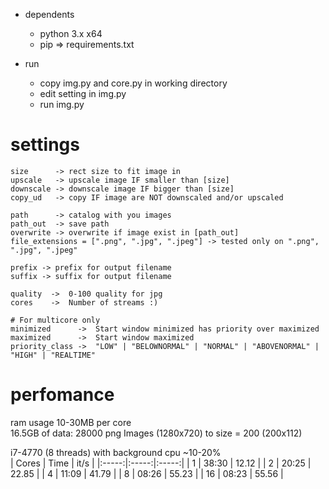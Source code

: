 - dependents
	- python 3.x x64
	- pip => requirements.txt

- run
	- copy img.py and core.py in working directory
	- edit setting in img.py
	- run img.py

# settings

	size      -> rect size to fit image in
	upscale   -> upscale image IF smaller than [size]
	downscale -> downscale image IF bigger than [size]
	copy_ud   -> copy IF image are NOT downscaled and/or upscaled

	path      -> catalog with you images
	path_out  -> save path
	overwrite -> overwrite if image exist in [path_out]
	file_extensions = [".png", ".jpg", ".jpeg"] -> tested only on ".png", ".jpg", ".jpeg"

	prefix -> prefix for output filename
	suffix -> suffix for output filename

	quality  ->  0-100 quality for jpg
	cores    ->  Number of streams :)

	# For multicore only
	minimized      ->  Start window minimized has priority over maximized
	maximized      ->  Start window maximized
	priority_class ->  "LOW" | "BELOWNORMAL" | "NORMAL" | "ABOVENORMAL" | "HIGH" | "REALTIME"
	
	
# perfomance
ram usage 10-30MB per core  
16.5GB of data: 28000 png Images (1280x720) to size = 200 (200x112) 
  
i7-4770 (8 threads) with background cpu ~10-20%  
| Cores |  Time |  it/s |
|:-----:|:-----:|:-----:|
|   1   | 38:30 | 12.12 |
|   2   | 20:25 | 22.85 |
|   4   | 11:09 | 41.79 |
|   8   | 08:26 | 55.23 |
|   16  | 08:23 | 55.56 |
	
	




